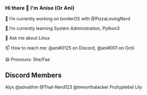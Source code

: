 ### Hi there 👋 I'm Anise (Or Ani)


🔭 I’m currently working on borderOS with @PizzaLovingNerd

🌱 I’m currently learning System Administration, Python3

💬 Ask me about Linux

📫 How to reach me: @ani#0125 on Discord, @ani#001 on Octii

😄 Pronouns: She/Fae



## Discord Members
Alyx
@advaithm
@That-Nerd123
@trevorthalacker
Fruityplebel
Lily
